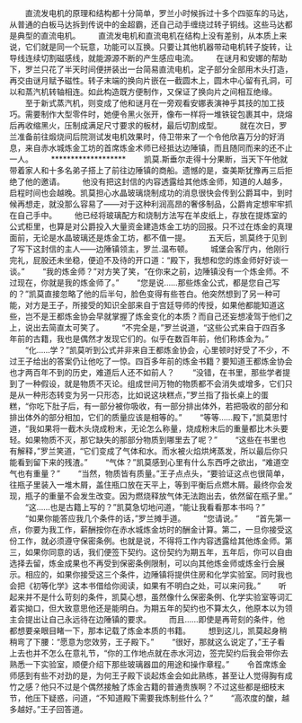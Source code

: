 　　直流发电机的原理和结构都十分简单，罗兰小时候拆过十多个四驱车的马达，从普通的白板马达拆到传说中的金超霸，还自己动手缠绕过转子铜线。这些马达都是典型的直流电机。
　　直流发电机和直流电机在结构上没有差别，从本质上来说，它们就是同一个玩意，功能可以互换。只要让其他机器带动电机转子旋转，让导线连续切割磁感线，就能源源不断的产生感应电流。
　　在谜月和安娜的帮助下，罗兰只花了半天时间便拼装出一台简易直流电机，定子部分全部用木头打造，再交由谜月赋予磁性。转子末端的换向片嵌在一截圆木上，圆木中心留有孔洞，可以和蒸汽机转轴相连。如此构造既方便制作，又保证了换向片之间相互绝缘。
　　至于新式蒸汽机，则变成了他和谜月在一旁观看安娜表演神乎其技的加工技巧。需要制作大型零件时，她便令黑火张开，像布一样将一堆铁锭包裹其中，烧熔后再收缩黑火，压制成满足尺寸要求的板材，最后切割成型。
　　就在次日，罗兰准备前往煅烧间后院测试发电机效果时，侍卫带来了一个令他欣喜万分的好消息，来自赤水城炼金工坊的首席炼金术师已经抵达边陲镇，而且随同而来的还不止一人。
　　*******************
　　凯莫.斯垂尔走得十分果断，当天下午他就带着家人和十多名弟子搭上了前往边陲镇的商船。遗憾的是，查美斯犹豫再三后拒绝了他的邀请。
　　他没有把这封信的内容透露给其他炼金师，知道的人越多，启程时间也会越晚。凯莫担心水晶玻璃烧制成功的消息很快会传到公爵耳中，到时候再想走，就没那么容易了——对于这种利润高昂的奢侈制品，公爵肯定想牢牢抓在自己手中。
　　他已经将玻璃配方和烧制方法写在羊皮纸上，存放在提炼室的公式柜里，也算是对公爵投入大量资金建造炼金工坊的回报。只不过在炼金的真理面前，无论是水晶玻璃还是炼金工坊，都不值一提。
　　五天后，凯莫终于见到了写下这封信的主人——边陲镇领主，罗兰.温布顿。
　　城堡会客厅内，他刚行完礼，屁股还未坐稳，便迫不及待的开口道：“殿下，我想和您的炼金师好好谈一谈。”
　　“我的炼金师？”对方笑了笑，“在你来之前，边陲镇没有一个炼金师。不过现在，你就是我的炼金师了。”
　　“您是说……那些炼金公式，都是您自己写的？”凯莫直接忽略了他的后半句，脸色变得有些苍白。他突然想到了另一种可能，对方是王子，所接受的知识全部来自于宫廷导师的传授，如果他都能知道这些，岂不是王都炼金协会早就掌握了炼金变化的本质？而自己还妄想凌驾于他们之上，说出去简直太可笑了。
　　“不完全是，”罗兰说道，“这些公式来自于四百多年前的古籍，我也是偶然才发现它们的。似乎在数百年前，他们称炼金为。”
　　“化……学？”凯莫听到公式并非来自王都炼金协会，心里顿时好受了不少，不过王子给出的答案仍让他吃了一惊。四百多年前的炼金书籍？要知道王都炼金协会也才两百年不到的历史，难道后人还不如前人？
　　“没错，在书里，那些学者提到了一种假设，就是物质不灭论。组成世间万物的物质都不会消失或增多，它们只是从一种形态转变为另一只形态，比如说这块糕点，”罗兰指了指长桌上的蛋糕，“你吃下肚子后，有一部分被你吸收，有一部分排出体外，若把吸收的部分和排出体外的部分相加，它们的质量应该是相等的。”
　　“等等……殿下，”凯莫思忖道，“我如果将一截木头烧成粉末，无论怎么称量，烧成粉末后的重量都比木头要轻。如果物质不灭，那它缺失的那部分物质到哪里去了呢？”
　　“这些在书里也有解释，”罗兰笑道，“它们变成了气体和水。而水被火焰烘烤蒸发，所以最后你只能看到留下来的残渣。”
　　“气体？”凯莫感到心里有什么东西呼之欲出，“难道空气也有重量？”
　　“当然，物质皆有质量。”王子点点头，“要验证这点也很简单，往瓶子里装入一堆木屑，盖住瓶口放在天平上，等到平衡后点燃木屑。最终你会发现，瓶子的重量不会发生改变。因为燃烧释放气体无法跑出去，依然留在瓶子里。”
　　“这……也是古籍上写的？”凯莫急切地问道，“能让我看看那本书吗？”
　　“如果你能答应我几个条件的话，”罗兰摊手道。
　　“您请说。”
　　“首先第一点，你要为我工作，薪酬按你在赤水城炼金坊时的酬金计算。第二，一旦你接受这份工作，就必须遵守保密条例。也就是说，不得将工作内容透露给其他炼金师。第三，如果你同意的话，我们便签下契约。这份契约为期五年，五年后，你可以自由选择去留，炼金成果也不再受到保密条例限制，可以向其他炼金师或炼金行会展示。相应的，如果你接受这三个条件，边陲镇将提供住房和化学实验室。同时我也会把《初等化学》这本书借给你阅读，如果有不明白之处，可以来问我。”
　　听起来并不是什么苛刻的条件，凯莫心想，虽然像什么保密条例、化学实验室等词汇着实拗口，但大致意思他还是能明白。为期五年的契约也不算太久，他原本以为领主会提出让自己永远待在边陲镇的要求。
　　而且……即使是再苛刻的条件，他都想要亲眼目睹一下，那本记载了炼金本质的书籍。
　　想到这儿，凯莫起身稍稍弯了下腰：“愿意为您效劳，王子殿下。”
　　“很好，那就这么说定了，”王子看上去也并不怎么在意礼节，“你的工作地点就在赤水河边，签完契约后我会带你去熟悉一下实验室，顺便介绍下那些玻璃器皿的用途和操作章程。”
　　令首席炼金师感到有些不对劲的是，为何王子殿下谈起炼金会如此熟练，甚至让人觉得胸有成竹之感？他只不过是个偶然接触了炼金古籍的普通贵族啊？不过这些都是细枝末节，他压下疑惑，问道，“不知道殿下需要我炼制些什么？”
　　“高浓度的酸，越多越好。”王子回答道。
